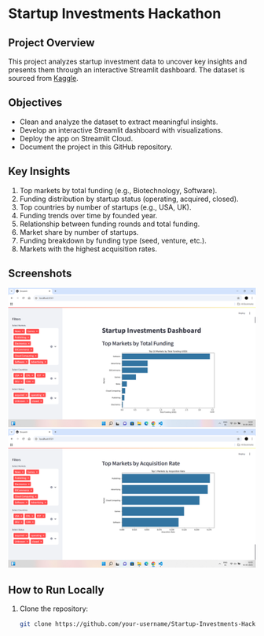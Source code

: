# Startup Investments Hackathon

## Project Overview
This project analyzes startup investment data to uncover key insights and presents them through an interactive Streamlit dashboard. The dataset is sourced from [Kaggle](https://www.kaggle.com/datasets/arindam235/startup-investments-crunchbase).

## Objectives
- Clean and analyze the dataset to extract meaningful insights.
- Develop an interactive Streamlit dashboard with visualizations.
- Deploy the app on Streamlit Cloud.
- Document the project in this GitHub repository.

## Key Insights
1. Top markets by total funding (e.g., Biotechnology, Software).
2. Funding distribution by startup status (operating, acquired, closed).
3. Top countries by number of startups (e.g., USA, UK).
4. Funding trends over time by founded year.
5. Relationship between funding rounds and total funding.
6. Market share by number of startups.
7. Funding breakdown by funding type (seed, venture, etc.).
8. Markets with the highest acquisition rates.

## Screenshots
![Dashboard Overview](screenshots/dashboard.png)
![Top Markets](screenshots/top_markets.png)

## How to Run Locally
1. Clone the repository:
   ```bash
   git clone https://github.com/your-username/Startup-Investments-Hackathon.git